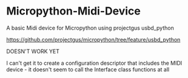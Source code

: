 # Micropython-Midi-Device
A basic Midi device for Micropython using projectgus usbd_python   

https://github.com/projectgus/micropython/tree/feature/usbd_python   


DOESN'T WORK YET

I can't get it to create a configuration descriptor that includes the MIDI device - it doesn't seem to call the Interface class functions at all   


